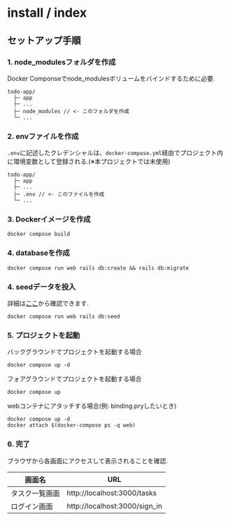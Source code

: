 # install / index

## セットアップ手順

### 1. node_modulesフォルダを作成

Docker Componseでnode_modulesボリュームをバインドするために必要.

```shell
todo-app/
  ├─ app
  ├─ ...
  ├─ node_modules // <- このフォルダを作成
  └─ ...
```

### 2. envファイルを作成

`.env`に記述したクレデンシャルは、`docker-compose.yml`経由でプロジェクト内に環境変数として登録される.(※本プロジェクトでは未使用)

```shell
todo-app/
  ├─ app
  ├─ ...
  ├─ .env // <- このファイルを作成
  └─ ...
```

### 3. Dockerイメージを作成

```shell
docker compose build
```

### 4. databaseを作成

```shell
docker compose run web rails db:create && rails db:migrate
```

### 4. seedデータを投入

詳細は[ここ](seed.md)から確認できます.

```shell
docker compose run web rails db:seed
```

### 5. プロジェクトを起動

バックグラウンドでプロジェクトを起動する場合

```shell
docker compose up -d
```

フォアグラウンドでプロジェクトを起動する場合

```shell
docker compose up
```

webコンテナにアタッチする場合(例: binding.pryしたいとき)

```shell
docker compose up -d
docker attach $(docker-compose ps -q web)
```

### 6. 完了

ブラウザから各画面にアクセスして表示されることを確認.

| 画面名         | URL                           |
| -------------- | ----------------------------- |
| タスク一覧画面 | http://localhost:3000/tasks   |
| ログイン画面   | http://localhost:3000/sign_in |
